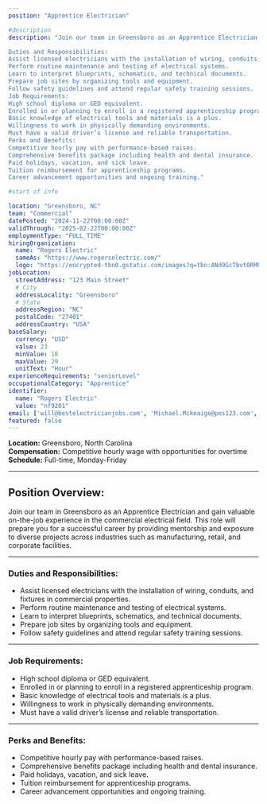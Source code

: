```yaml
---
position: "Apprentice Electrician"

#description
description: "Join our team in Greensboro as an Apprentice Electrician and gain valuable on-the-job experience in the commercial electrical field. This role will prepare you for a successful career by providing mentorship and exposure to diverse projects across industries such as manufacturing, retail, and corporate facilities.

Duties and Responsibilities:
Assist licensed electricians with the installation of wiring, conduits, and fixtures in commercial properties.
Perform routine maintenance and testing of electrical systems.
Learn to interpret blueprints, schematics, and technical documents.
Prepare job sites by organizing tools and equipment.
Follow safety guidelines and attend regular safety training sessions.
Job Requirements:
High school diploma or GED equivalent.
Enrolled in or planning to enroll in a registered apprenticeship program.
Basic knowledge of electrical tools and materials is a plus.
Willingness to work in physically demanding environments.
Must have a valid driver’s license and reliable transportation.
Perks and Benefits:
Competitive hourly pay with performance-based raises.
Comprehensive benefits package including health and dental insurance.
Paid holidays, vacation, and sick leave.
Tuition reimbursement for apprenticeship programs.
Career advancement opportunities and ongoing training."

#start of info

location: "Greensboro, NC"
team: "Commercial"
datePosted: "2024-11-22T00:00:00Z"
validThrough: "2025-02-22T00:00:00Z"
employmentType: "FULL_TIME"
hiringOrganization: 
  name: "Rogers Electric"
  sameAs: "https://www.rogerselectric.com/"
  logo: "https://encrypted-tbn0.gstatic.com/images?q=tbn:ANd9GcTbvt0RMRvj6bZdL81Q6HJeRVl_qflQIGgp9w&s"
jobLocation:
  streetAddress: "123 Main Street"
  # City
  addressLocality: "Greensboro"
  # State
  addressRegion: "NC"
  postalCode: "27401"
  addressCountry: "USA"
baseSalary:
  currency: "USD"
  value: 23
  minValue: 18
  maxValue: 29
  unitText: "Hour"
experienceRequirements: "seniorLevel"
occupationalCategory: "Apprentice"
identifier:
  name: "Rogers Electric"
  value: "nf9201"   
email: ['will@bestelectricianjobs.com', 'Michael.Mckeaige@pes123.com', 'resumes@bestelectricianjobs.zohorecruitmail.com']
featured: false
---
```


**Location:** Greensboro, North Carolina  
**Compensation:** Competitive hourly wage with opportunities for overtime  
**Schedule:** Full-time, Monday-Friday  

---

## Position Overview:  
Join our team in Greensboro as an Apprentice Electrician and gain valuable on-the-job experience in the commercial electrical field. This role will prepare you for a successful career by providing mentorship and exposure to diverse projects across industries such as manufacturing, retail, and corporate facilities.  

---

### Duties and Responsibilities:
- Assist licensed electricians with the installation of wiring, conduits, and fixtures in commercial properties.  
- Perform routine maintenance and testing of electrical systems.  
- Learn to interpret blueprints, schematics, and technical documents.  
- Prepare job sites by organizing tools and equipment.  
- Follow safety guidelines and attend regular safety training sessions.  

---

### Job Requirements:
- High school diploma or GED equivalent.  
- Enrolled in or planning to enroll in a registered apprenticeship program.  
- Basic knowledge of electrical tools and materials is a plus.  
- Willingness to work in physically demanding environments.  
- Must have a valid driver’s license and reliable transportation.  

---

### Perks and Benefits:
- Competitive hourly pay with performance-based raises.  
- Comprehensive benefits package including health and dental insurance.  
- Paid holidays, vacation, and sick leave.  
- Tuition reimbursement for apprenticeship programs.  
- Career advancement opportunities and ongoing training.  







